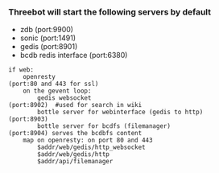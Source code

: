 


### Threebot will start the following servers by default

- zdb                                         (port:9900)
- sonic                                       (port:1491)
- gedis                                       (port:8901)
- bcdb redis interface                       (port:6380)

```
if web:
    openresty                                                   (port:80 and 443 for ssl)
    on the gevent loop:
        gedis websocket                                         (port:8902)  #used for search in wiki
        bottle server for webinterface (gedis to http)          (port:8903)
        bottle server for bcdfs (filemanager)                   (port:8904) serves the bcdbfs content
    map on openresty: on port 80 and 443
        $addr/web/gedis/http_websocket
        $addr/web/gedis/http
        $addr/api/filemanager
```